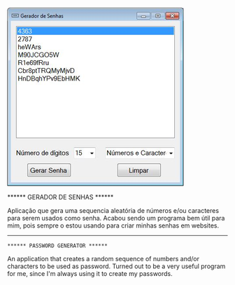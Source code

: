   ![alt text](https://raw.githubusercontent.com/VinyVidal/CSharp-Projetos/master/Gerador%20de%20Senhas/screenshot.JPG)
  
  ****** GERADOR DE SENHAS ******
  
  Aplicação que gera uma sequencia aleatória de números e/ou caracteres para serem usados como senha.
  Acabou sendo um programa bem útil para mim, pois sempre o estou usando para criar minhas senhas em websites.
  
  ---------------------
  
    ****** PASSWORD GENERATOR ******
  
  An application that creates a random sequence of numbers and/or characters to be used as password.
  Turned out to be a very useful program for me, since I'm always using it to create my passwords.
